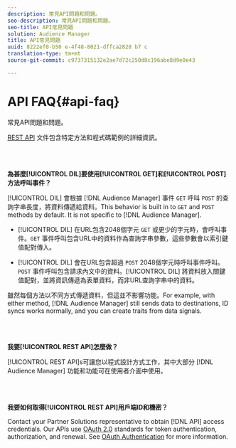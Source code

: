 ```yaml
---
description: 常見API問題和問題。
seo-description: 常見API問題和問題。
seo-title: API常見問題
solution: Audience Manager
title: API常見問題
uuid: 8222ef0-b50 e-4f48-8021-dffca2828 b7 c
translation-type: tm+mt
source-git-commit: c9737315132e2ae7d72c250d8c196abe8d9e0e43

---
```



# API FAQ{#api-faq}

常見API問題和問題。

<!-- 

faq_api.xml

 -->

[REST API](../api/rest-api-main/rest-api-main.md) 文件包含特定方法和程式碼範例的詳細資訊。

<br> 

**為甚麼[!UICONTROL DIL]要使用[!UICONTROL GET]和[!UICONTROL POST]方法呼叫事件？**

[!UICONTROL DIL] 會根據 [!DNL Audience Manager] 事件 `GET` 呼叫 `POST` 的查詢字串長度，將資料傳遞給資料。This behavior is built in to `GET` and `POST` methods by default. It is not specific to [!DNL Audience Manager].

* [!UICONTROL DIL] 在URL包含2048個字元 `GET` 或更少的字元時，會呼叫事件。`GET` 事件呼叫包含URL中的資料作為查詢字串參數，這些參數會以索引鍵值配對傳入。

* [!UICONTROL DIL] 會在URL包含超過 `POST` 2048個字元時呼叫事件呼叫。`POST` 事件呼叫包含請求內文中的資料。[!UICONTROL DIL] 將資料放入關鍵值配對，並將資訊傳遞為表單資料，而非URL查詢字串中的資料。

雖然每個方法以不同方式傳遞資料，但這並不影響功能。For example, with either method, [!DNL Audience Manager] still sends data to destinations, ID syncs works normally, and you can create traits from data signals.

<br> 

**我要[!UICONTROL REST API]怎麼做？**

[!UICONTROL REST API]s可讓您以程式設計方式工作，其中大部分 [!DNL Audience Manager] 功能和功能可在使用者介面中使用。

<br> 

**我要如何取得[!UICONTROL REST API]用戶端ID和機密？**

Contact your Partner Solutions representative to obtain [!DNL API] access credentials. Our APIs use [OAuth 2.0](https://oauth.net/2/) standards for token authentication, authorization, and renewal. See [OAuth Authentication](../api/rest-api-main/aam-api-getting-started.md#oauth) for more information.
